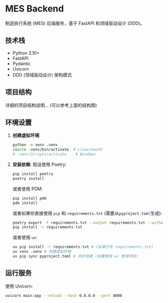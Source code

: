 # MES Backend

制造执行系统 (MES) 后端服务，基于 FastAPI 和领域驱动设计 (DDD)。

## 技术栈

* Python 3.10+
* FastAPI
* Pydantic
* Uvicorn
* DDD (领域驱动设计) 架构模式

## 项目结构

详细的项目结构说明... (可以参考上面的结构图)

## 环境设置

1.  **创建虚拟环境**:
    ```bash
    python -m venv .venv
    source .venv/bin/activate  # Linux/macOS
    # .venv\Scripts\activate    # Windows
    ```

2.  **安装依赖**:
    假设使用 Poetry:
    ```bash
    pip install poetry
    poetry install
    ```
    或者使用 PDM:
    ```bash
    pip install pdm
    pdm install
    ```
    或者如果你直接使用 `pip` 和 `requirements.txt` (需要从`pyproject.toml`生成):
    ```bash
    poetry export -f requirements.txt --output requirements.txt --without-hashes # (如果用poetry)
    pip install -r requirements.txt
    ```
    或者使用 `uv`:
    ```bash
    uv pip install -r requirements.txt # (如果已有 requirements.txt)
    uv venv .venv # 创建虚拟环境
    uv pip sync pyproject.toml # 同步依赖 (如果使用 uv 管理项目)
    ```


## 运行服务

使用 Uvicorn:
```bash
uvicorn main:app --reload --host 0.0.0.0 --port 8000